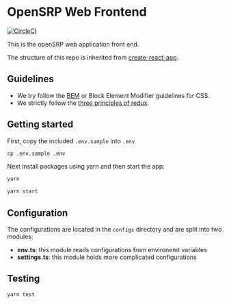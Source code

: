 # OpenSRP Web Frontend

[![CircleCI](https://circleci.com/gh/OpenSRP/opensrp-web.svg?style=svg)](https://circleci.com/gh/OpenSRP/opensrp-web)

This is the openSRP web application front end.

The structure of this repo is inherited from [create-react-app](https://github.com/facebook/create-react-app).

## Guidelines

- We try follow the [BEM](https://en.bem.info/methodology/quick-start/) or Block Element Modifier guidelines for CSS.
- We strictly follow the [three principles of redux](https://redux.js.org/introduction/three-principles).

## Getting started

First, copy the included `.env.sample` into `.env`

```sh
cp .env.sample .env
```

Next install packages using yarn and then start the app:

```sh
yarn

yarn start
```

## Configuration

The configurations are located in the `configs` directory and are split into two modules:

- **env.ts**: this module reads configurations from environemt variables
- **settings.ts**: this module holds more complicated configurations

## Testing

```sh
yarn test
```
